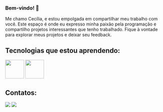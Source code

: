 ### Bem-vindo! 👋

Me chamo Cecília, e estou empolgada em compartilhar meu trabalho com você. Este espaço é onde eu expresso minha paixão pela programação e compartilho projetos interessantes que tenho trabalhado.
Fique à vontade para explorar meus projetos e deixar seu feedback.

## Tecnologias que estou aprendendo:

<img src="https://cdn.jsdelivr.net/gh/devicons/devicon@latest/icons/react/react-original.svg" width="60" height="60" /> <img src="https://cdn.jsdelivr.net/gh/devicons/devicon@latest/icons/git/git-original.svg" width="60" height="60" />

## Contatos:

<div>
<a href="www.linkedin.com/in/cecília-abintes-gadelha-8402a0261" target="_blank"><img loading="lazy" src="https://img.shields.io/badge/-Instagram-%23E4405F?style=for-the-badge&logo=instagram&logoColor=white" target="_blank"></a>
<a href="www.linkedin.com/in/cecília-abintes-gadelha-8402a0261" target="_blank"><img loading="lazy" src="https://img.shields.io/badge/-LinkedIn-%230077B5?style=for-the-badge&logo=linkedin&logoColor=white" target="_blank"></a>   
</div>
